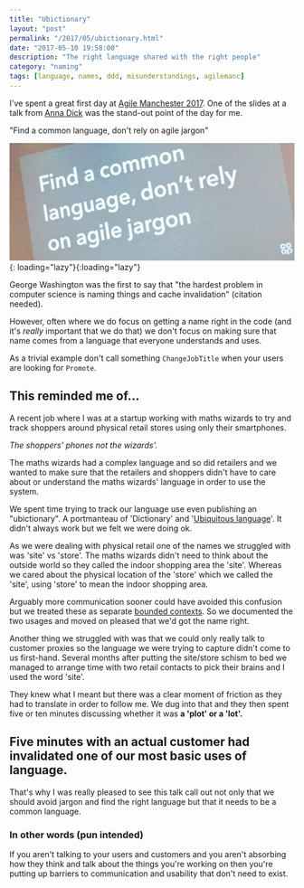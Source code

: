 ```yaml
---
title: "Ubictionary"
layout: "post"
permalink: "/2017/05/ubictionary.html"
date: "2017-05-10 19:58:00"
description: "The right language shared with the right people"
category: "naming"
tags: [language, names, ddd, misunderstandings, agilemanc]
---
```


<!--alex ignore dick --->

I've spent a great first day at [Agile Manchester 2017](http://agilemanchester.net/2017/). One of the slides at a talk from [Anna Dick](https://twitter.com/Dixi_chick) was the stand-out point of the day for me.

"Find a common language, don't rely on agile jargon"

<!--more-->
<!--alex ignore dick --->

![slide from of Anna Dick and Co-Op Digital](/images/common-language.jpg){: loading="lazy"}{:loading="lazy"}

George Washington was the first to say that "the hardest problem in computer science is naming things and cache invalidation" (citation needed).

However, often where we do focus on getting a name right in the code (and it's _really_ important that we do that) we don't focus on making sure that name comes from a language that everyone understands and uses.

As a trivial example don't call something `ChangeJobTitle` when your users are looking for `Promote`.

## This reminded me of...

A recent job where I was at a startup working with maths wizards to try and track shoppers around physical retail stores using only their smartphones.

_The shoppers' phones not the wizards'._

The maths wizards had a complex language and so did retailers and we wanted to make sure that the retailers and shoppers didn't have to care about or understand the maths wizards' language in order to use the system.

We spent time trying to track our language use even publishing an "ubictionary". A portmanteau of 'Dictionary' and '[Ubiquitous language](https://martinfowler.com/bliki/UbiquitousLanguage.html)'. It didn't always work but we felt we were doing ok.

As we were dealing with physical retail one of the names we struggled with was 'site' vs 'store'. The maths wizards didn't need to think about the outside world so they called the indoor shopping area the 'site'. Whereas we cared about the physical location of the 'store' which we called the 'site', using 'store' to mean the indoor shopping area.

Arguably more communication sooner could have avoided this confusion but we treated these as separate [bounded contexts](https://martinfowler.com/bliki/BoundedContext.html). So we documented the two usages and moved on pleased that we'd got the name right.

Another thing we struggled with was that we could only really talk to customer proxies so the language we were trying to capture didn't come to us first-hand. Several months after putting the site/store schism to bed we managed to arrange time with two retail contacts to pick their brains and I used the word 'site'.

They knew what I meant but there was a clear moment of friction as they had to translate in order to follow me. We dug into that and they then spent five or ten minutes discussing whether it was **a 'plot' or a 'lot'.**

## Five minutes with an actual customer had invalidated one of our most basic uses of language.

That's why I was really pleased to see this talk call out not only that we should avoid jargon and find the right language but that it needs to be a common language.

### In other words (pun intended)

If you aren't talking to your users and customers and you aren't absorbing how they think and talk about the things you're working on then you're putting up barriers to communication and usability that don't need to exist.
